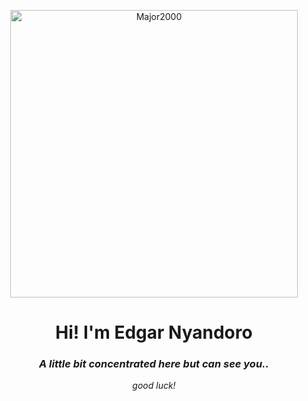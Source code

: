 <p align="center"><a href="https://github.com/Major2000"><img src="./Assets/NUX_Octodex.gif" alt="Major2000" width="460px" height="460px"></a></p>

<h1 align="center">Hi! I'm Edgar Nyandoro</h1>
<h3 align="center"><i>A little bit concentrated here but can see you.. </i></h3>
<p></p>
<p align="center"><i>good luck!</i></P>